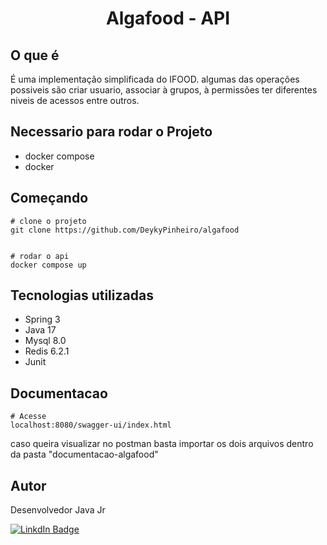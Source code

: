 <h1 align="center">Algafood - API</h1>


## O que é

É uma implementação simplificada do IFOOD. algumas das operações possiveis são criar usuario, associar à grupos, à permissões ter diferentes niveis de acessos entre outros.

## Necessario para rodar o Projeto
- docker compose
- docker


## Começando

```
# clone o projeto 
git clone https://github.com/DeykyPinheiro/algafood


# rodar o api
docker compose up
```




## Tecnologias utilizadas
- Spring 3
- Java 17
- Mysql 8.0
- Redis 6.2.1
- Junit


## Documentacao
```
# Acesse
localhost:8080/swagger-ui/index.html
```

caso queira visualizar no postman basta importar os dois arquivos dentro da pasta "documentacao-algafood"

## Autor

Desenvolvedor Java Jr

[![LinkdIn Badge](https://img.shields.io/badge/LinkedIn-0077B5?style=for-the-badge&logo=linkedin&logoColor=whit)](https://www.linkedin.com/in/deyky-pinheiro-bbb735125/)
